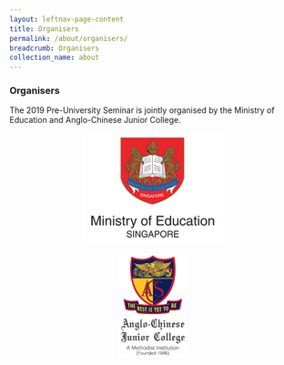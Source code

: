 ```yaml
---
layout: leftnav-page-content
title: Organisers
permalink: /about/organisers/
breadcrumb: Organisers
collection_name: about
---
```


### **Organisers**

The 2019 Pre-University Seminar is jointly organised by the Ministry of Education and Anglo-Chinese Junior College.
<p align="center">
  <a href="https://www.moe.gov.sg/"><img src="/images/moe-logo-white.jpg" style="width: 250px"></a>
</p>
<p align="center">
  <a href="http://www.acjc.moe.edu.sg/"><img src="/images/ACJC%20School%20Crest_Full%20Colour.jpg" style="width: 120px"></a>
</p>
